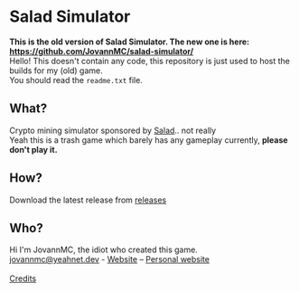 # Salad Simulator
**This is the old version of Salad Simulator. The new one is here: https://github.com/JovannMC/salad-simulator/<br/>**
Hello! This doesn't contain any code, this repository is just used to host the builds for my (old) game.<br/>
You should read the `readme.txt` file. <br/>

## What?
Crypto mining simulator sponsored by [Salad](https://salad.com).. not really<br/>
Yeah this is a trash game which barely has any gameplay currently, **please don't play it.**<br/>

## How?
Download the latest release from [releases](https://github.com/JovannMC/old-salad-simulator/releases)

## Who?
Hi I'm JovannMC, the idiot who created this game.<br/>
jovannmc@yeahnet.dev - [Website](https://femboyfurry.net) – [Personal website](https://jovannmc.femboyfurry.net)<br/><br/>
[Credits](CREDITS.md)

